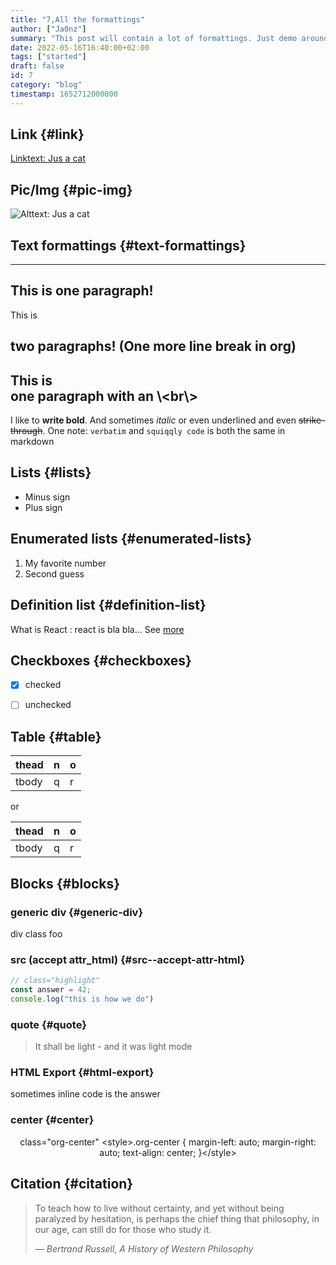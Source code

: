 ```yaml
---
title: "7,All the formattings"
author: ["Ja0nz"]
summary: "This post will contain a lot of formattings. Just demo around."
date: 2022-05-16T16:40:00+02:00
tags: ["started"]
draft: false
id: 7
category: "blog"
timestamp: 1652712000000
---
```


## Link {#link}

[Linktext: Jus a cat](/blog/cat.jpg)


## Pic/Img {#pic-img}

![Alttext: Jus a cat](/blog/cat.jpg)


## Text formattings {#text-formattings}

---
This is
one
paragraph!
---
This is

two paragraphs! (One more line break in org)
---
This is <br />
one paragraph with an \\&lt;br\\&gt;
---
I like to **write bold**. And sometimes _italic_ or even <span class="underline">underlined</span> and even ~~strike-through~~.
One note: `verbatim` and `squiqqly code` is both the same in markdown


## Lists {#lists}

-   Minus sign
-   Plus sign


## Enumerated lists {#enumerated-lists}

1.  My favorite number
2.  Second guess


## Definition list {#definition-list}

What is React
: react is bla bla... See [more](https://react.io)


## Checkboxes {#checkboxes}

-   [X] checked
-   [ ] unchecked


## Table {#table}

| thead | n | o |
|-------|---|---|
| tbody | q | r |

or

| thead | n | o |
|-------|---|---|
| tbody | q | r |


## Blocks {#blocks}


### generic div {#generic-div}

<div class="foo">

div class foo

</div>


### src (accept attr_html) {#src--accept-attr-html}

```javascript { class="my-section" id="section-a" }
// class="highlight"
const answer = 42;
console.log("this is how we do")
```


### quote {#quote}

> It shall be light - and it was light mode


### HTML Export {#html-export}

<div class="html">sometimes inline code is the answer</div>


### center {#center}

<style>.org-center { margin-left: auto; margin-right: auto; text-align: center; }</style>

<div class="org-center">

class="org-center"
&lt;style&gt;.org-center { margin-left: auto; margin-right: auto; text-align: center; }&lt;/style&gt;

</div>


## Citation {#citation}

> To teach how to live without certainty, and yet without being
> paralyzed by hesitation, is perhaps the chief thing that philosophy,
> in our age, can still do for those who study it.
>
> <cite>— Bertrand Russell, A History of Western Philosophy</cite>
